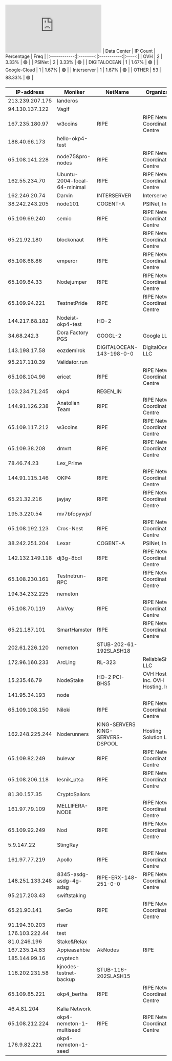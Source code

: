 ![Diagramm](https://github.com/obajay/StateSync-snapshots/blob/main/Projects/OKP4/1/README.md)
| Data Center | IP Count | Percentage | Freq |
|:------------:|:--------:|:-----------:|:-----:|
| OVH | 2 | 3.33% | 🟢 |
| PSINet | 2 | 3.33% | 🟢 |
| DIGITALOCEAN | 1 | 1.67% | 🟢 |
| Google-Cloud | 1 | 1.67% | 🟢 |
| Interserver | 1 | 1.67% | 🟢 |
| OTHER | 53 | 88.33% | 🟢 |

<!-- START_TABLE -->
| IP-address | Moniker | NetName | Organization |
|-------------|-------------|-------------|-------------|
| 213.239.207.175 | landeros |  |  |
| 94.130.137.122 | Vagif |  |  |
| 167.235.180.97 | w3coins | RIPE | RIPE Network Coordination Centre |
| 188.40.66.173 | hello-okp4-test |  |  |
| 65.108.141.228 | node75&pro-nodes | RIPE | RIPE Network Coordination Centre |
| 162.55.234.70 | Ubuntu-2004-focal-64-minimal | RIPE | RIPE Network Coordination Centre |
| 162.246.20.74 | Darvin | INTERSERVER | Interserver, Inc |
| 38.242.243.205 | node101 | COGENT-A | PSINet, Inc. |
| 65.109.69.240 | semio | RIPE | RIPE Network Coordination Centre |
| 65.21.92.180 | blockonaut | RIPE | RIPE Network Coordination Centre |
| 65.108.68.86 | emperor | RIPE | RIPE Network Coordination Centre |
| 65.109.84.33 | Nodejumper | RIPE | RIPE Network Coordination Centre |
| 65.109.94.221 | TestnetPride | RIPE | RIPE Network Coordination Centre |
| 144.217.68.182 | Nodeist-okp4-test | HO-2 |  |
| 34.68.242.3 | Dora Factory PGS | GOOGL-2 | Google LLC |
| 143.198.17.58 | eozdemirok | DIGITALOCEAN-143-198-0-0 | DigitalOcean, LLC |
| 95.217.110.39 | Validator.run |  |  |
| 65.108.104.96 | ericet | RIPE | RIPE Network Coordination Centre |
| 103.234.71.245 | okp4 | REGEN_IN |  |
| 144.91.126.238 | Anatolian Team | RIPE | RIPE Network Coordination Centre |
| 65.109.117.212 | w3coins | RIPE | RIPE Network Coordination Centre |
| 65.109.38.208 | dmvrt | RIPE | RIPE Network Coordination Centre |
| 78.46.74.23 | Lex_Prime |  |  |
| 144.91.115.146 | OKP4 | RIPE | RIPE Network Coordination Centre |
| 65.21.32.216 | jayjay | RIPE | RIPE Network Coordination Centre |
| 195.3.220.54 | mv7bfopywjxf |  |  |
| 65.108.192.123 | Cros-Nest | RIPE | RIPE Network Coordination Centre |
| 38.242.251.204 | Lexar | COGENT-A | PSINet, Inc. |
| 142.132.149.118 | dj3g-8bdl | RIPE | RIPE Network Coordination Centre |
| 65.108.230.161 | Testnetrun-RPC | RIPE | RIPE Network Coordination Centre |
| 194.34.232.225 | nemeton |  |  |
| 65.108.70.119 | AlxVoy | RIPE | RIPE Network Coordination Centre |
| 65.21.187.101 | SmartHamster | RIPE | RIPE Network Coordination Centre |
| 202.61.226.120 | nemeton | STUB-202-61-192SLASH18 |  |
| 172.96.160.233 | ArcLing | RL-323 | ReliableSite.Net LLC |
| 15.235.46.79 | NodeStake | HO-2 PCI-BHS5 | OVH Hosting, Inc. OVH Hosting, Inc. |
| 141.95.34.193 | node |  |  |
| 65.109.108.150 | Niloki | RIPE | RIPE Network Coordination Centre |
| 162.248.225.244 | Noderunners | KING-SERVERS KING-SERVERS-DSPOOL | Hosting Solution Ltd. |
| 65.109.82.249 | bulevar | RIPE | RIPE Network Coordination Centre |
| 65.108.206.118 | lesnik_utsa | RIPE | RIPE Network Coordination Centre |
| 81.30.157.35 | CryptoSailors |  |  |
| 161.97.79.109 | MELLIFERA-NODE | RIPE | RIPE Network Coordination Centre |
| 65.109.92.249 | Nod | RIPE | RIPE Network Coordination Centre |
| 5.9.147.22 | StingRay |  |  |
| 161.97.77.219 | Apollo | RIPE | RIPE Network Coordination Centre |
| 148.251.133.248 | 8345-asdg-asdg-4g-adsg | RIPE-ERX-148-251-0-0 | RIPE Network Coordination Centre |
| 95.217.203.43 | swiftstaking |  |  |
| 65.21.90.141 | SerGo | RIPE | RIPE Network Coordination Centre |
| 91.194.30.203 | riser |  |  |
| 176.103.222.44 | test |  |  |
| 81.0.246.196 | Stake&Relax |  |  |
| 167.235.14.83 | Appieasahbie | AkNodes | RIPE | RIPE Network Coordination Centre |
| 185.144.99.16 | cryptech |  |  |
| 116.202.231.58 | kjnodes-testnet-backup | STUB-116-202SLASH15 |  |
| 65.109.85.221 | okp4_bertha | RIPE | RIPE Network Coordination Centre |
| 46.4.81.204 | Kalia Network |  |  |
| 65.108.212.224 | okp4-nemeton-1-multiseed | RIPE | RIPE Network Coordination Centre |
| 176.9.82.221 | okp4-nemeton-1-seed |  |  |

<!-- END_TABLE -->